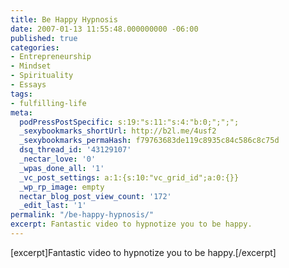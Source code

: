 ```yaml
---
title: Be Happy Hypnosis
date: 2007-01-13 11:55:48.000000000 -06:00
published: true
categories:
- Entrepreneurship
- Mindset
- Spirituality
- Essays
tags:
- fulfilling-life
meta:
  podPressPostSpecific: s:19:"s:11:"s:4:"b:0;";";";
  _sexybookmarks_shortUrl: http://b2l.me/4usf2
  _sexybookmarks_permaHash: f79763683de119c8935c84c586c8c75d
  dsq_thread_id: '43129107'
  _nectar_love: '0'
  _wpas_done_all: '1'
  _vc_post_settings: a:1:{s:10:"vc_grid_id";a:0:{}}
  _wp_rp_image: empty
  nectar_blog_post_view_count: '172'
  _edit_last: '1'
permalink: "/be-happy-hypnosis/"
excerpt: Fantastic video to hypnotize you to be happy.
---
```

<p>[excerpt]Fantastic video to hypnotize you to be happy.[/excerpt]<object width="425" height="350"><param name="movie" value="http://www.youtube.com/v/IuoaFKD25tI" /><param name="wmode" value="transparent" /><embed src="http://www.youtube.com/v/IuoaFKD25tI" type="application/x-shockwave-flash" wmode="transparent" width="425" height="350" /></object></p>
